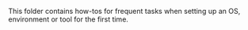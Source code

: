 This folder contains how-tos for frequent tasks when setting up an OS, 
environment or tool for the first time.